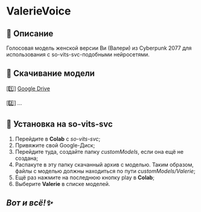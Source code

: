 # ValerieVoice
## 📜 Описание
Голосовая модель женской версии Ви (Валери) из Cyberpunk 2077 для использования с so-vits-svc-подобными нейросетями.
## 📩 Скачивание модели
[1️⃣] [Google Drive](https://drive.google.com/uc?export=view&id=1jmCHryz_Q_WSayz8NI2fCRDROylvQ0qX)

[2️⃣] *...*
## 🔧 Установка на so-vits-svc
1. Перейдите в **Colab** с *so-vits-svc*;
2. Привяжите свой Google-Диск;
3. Перейдите туда, создайте папку *customModels*, если она ещё не создана;
4. Распакуте в эту папку скачанный архив с моделью. Таким образом, файлы с моделью должны находиться по пути *customModels/Valerie*;
5. Ещё раз нажмите на последнюю кнопку play в **Colab**;
6. Выберите **Valerie** в списке моделей.
## *Вот и всё!✨*
